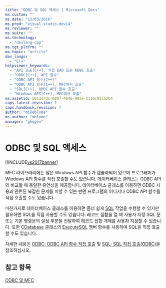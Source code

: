 ```yaml
---
title: "ODBC 및 SQL 액세스 | Microsoft Docs"
ms.custom: ""
ms.date: "12/03/2016"
ms.prod: "visual-studio-dev14"
ms.reviewer: ""
ms.suite: ""
ms.technology: 
  - "devlang-cpp"
ms.tgt_pltfrm: ""
ms.topic: "article"
dev_langs: 
  - "C++"
helpviewer_keywords: 
  - "API 호출[C++], 직접 DAO 또는 ODBC 호출"
  - "ODBC[C++], API 함수"
  - "ODBC API 함수[C++]"
  - "ODBC API 함수[C++], MFC에서 호출"
  - "SQL[C++], ODBC API 함수 호출"
  - "Windows API[C++], MFC에서 호출"
ms.assetid: 5613d7dc-00b7-4646-99ae-1116c05c52b4
caps.latest.revision: 7
caps.handback.revision: 7
author: "mikeblome"
ms.author: "mblome"
manager: "ghogen"
---
```

# ODBC 및 SQL 액세스
[!INCLUDE[vs2017banner](../../assembler/inline/includes/vs2017banner.md)]

MFC 라이브러리에는 많은 Windows API 함수가 캡슐화되어 있으며 프로그래머가 Windows API 함수를 직접 호출할 수도 있습니다.  데이터베이스 클래스는 ODBC API와 비교할 때 동일한 유연성을 제공합니다.  데이터베이스 클래스를 이용하면 ODBC 사용과 관련된 복잡한 문제를 피할 수 있는 반면 프로그램의 어디서나 ODBC API 함수를 직접 호출할 수도 있습니다.  
  
 마찬가지로 데이터베이스 클래스를 이용하면 좀더 쉽게 [SQL](../../data/odbc/sql.md) 작업을 수행할 수 있지만 필요하면 SQL을 직접 사용할 수도 있습니다.  레코드 집합을 열 때 사용자 지정 SQL 문 또는 기본 명령문의 설정 부분을 전달하여 레코드 집합 개체를 사용자 지정할 수 있습니다.  또한 [CDatabase](../../mfc/reference/cdatabase-class.md) 클래스의 [ExecuteSQL](../Topic/CDatabase::ExecuteSQL.md) 멤버 함수를 사용하여 SQL을 직접 호출할 수도 있습니다.  
  
 자세한 내용은 [ODBC: ODBC API 함수 직접 호출](../../data/odbc/odbc-calling-odbc-api-functions-directly.md) 및 [SQL: SQL 직접 호출\(ODBC\)](../../data/odbc/sql-making-direct-sql-calls-odbc.md)을 참조하십시오.  
  
## 참고 항목  
 [ODBC 및 MFC](../../data/odbc/odbc-and-mfc.md)